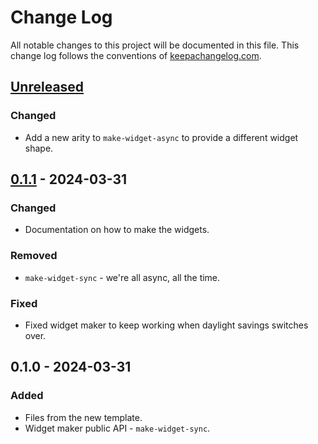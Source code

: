 # Change Log
All notable changes to this project will be documented in this file. This change log follows the conventions of [keepachangelog.com](http://keepachangelog.com/).

## [Unreleased]
### Changed
- Add a new arity to `make-widget-async` to provide a different widget shape.

## [0.1.1] - 2024-03-31
### Changed
- Documentation on how to make the widgets.

### Removed
- `make-widget-sync` - we're all async, all the time.

### Fixed
- Fixed widget maker to keep working when daylight savings switches over.

## 0.1.0 - 2024-03-31
### Added
- Files from the new template.
- Widget maker public API - `make-widget-sync`.

[Unreleased]: https://sourcehost.site/your-name/hello-malli/compare/0.1.1...HEAD
[0.1.1]: https://sourcehost.site/your-name/hello-malli/compare/0.1.0...0.1.1
